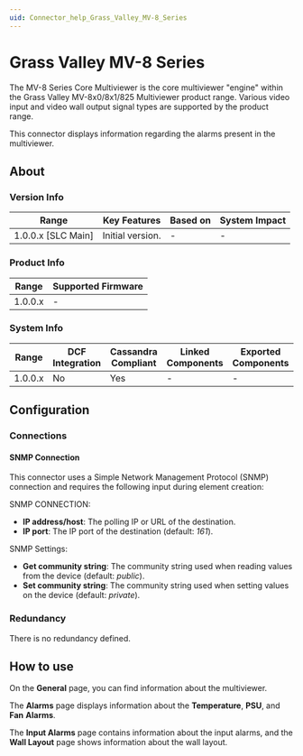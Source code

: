 ```yaml
---
uid: Connector_help_Grass_Valley_MV-8_Series
---
```


# Grass Valley MV-8 Series

The MV-8 Series Core Multiviewer is the core multiviewer "engine" within the Grass Valley MV-8x0/8x1/825 Multiviewer product range. Various video input and video wall output signal types are supported by the product range.

This connector displays information regarding the alarms present in the multiviewer.

## About

### Version Info

| Range                | Key Features     | Based on     | System Impact     |
|----------------------|------------------|--------------|-------------------|
| 1.0.0.x \[SLC Main\] | Initial version. | \-           | \-                |

### Product Info

| Range     | Supported Firmware     |
|-----------|------------------------|
| 1.0.0.x   | \-                     |

### System Info

| Range     | DCF Integration     | Cassandra Compliant     | Linked Components     | Exported Components     |
|-----------|---------------------|-------------------------|-----------------------|-------------------------|
| 1.0.0.x   | No                  | Yes                     | \-                    | \-                      |

## Configuration

### Connections

#### SNMP Connection

This connector uses a Simple Network Management Protocol (SNMP) connection and requires the following input during element creation:

SNMP CONNECTION:

- **IP address/host**: The polling IP or URL of the destination.
- **IP port**: The IP port of the destination (default: *161*).

SNMP Settings:

- **Get community string**: The community string used when reading values from the device (default: *public*).
- **Set community string**: The community string used when setting values on the device (default: *private*).

### Redundancy

There is no redundancy defined.

## How to use

On the **General** page, you can find information about the multiviewer.

The **Alarms** page displays information about the **Temperature**, **PSU**, and **Fan** **Alarms**.

The **Input Alarms** page contains information about the input alarms, and the **Wall Layout** page shows information about the wall layout.
